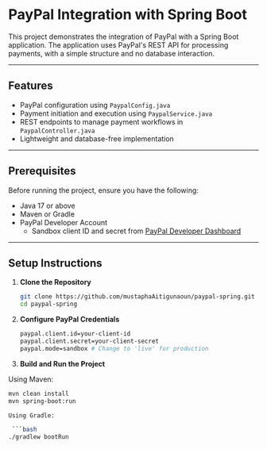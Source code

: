 # PayPal Integration with Spring Boot

This project demonstrates the integration of PayPal with a Spring Boot application. The application uses PayPal's REST API for processing payments, with a simple structure and no database interaction.

---

## Features

- PayPal configuration using `PaypalConfig.java`
- Payment initiation and execution using `PaypalService.java`
- REST endpoints to manage payment workflows in `PaypalController.java`
- Lightweight and database-free implementation

---

## Prerequisites

Before running the project, ensure you have the following:

- Java 17 or above
- Maven or Gradle
- PayPal Developer Account
  - Sandbox client ID and secret from [PayPal Developer Dashboard](https://developer.paypal.com/)

---

## Setup Instructions

1. **Clone the Repository**

   ```bash
   git clone https://github.com/mustaphaAitigunaoun/paypal-spring.git
   cd paypal-spring

2. **Configure PayPal Credentials**

   ```bash
   paypal.client.id=your-client-id
   paypal.client.secret=your-client-secret
   paypal.mode=sandbox # Change to 'live' for production
   
3. **Build and Run the Project**

  Using Maven:
  
   ```bash
   mvn clean install
   mvn spring-boot:run

   Using Gradle:

    ```bash
   ./gradlew bootRun


   
